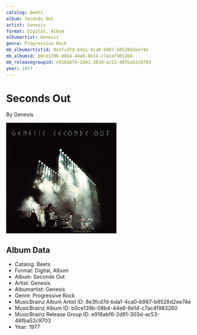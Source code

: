 ```yaml
---
catalog: Beets
album: Seconds Out
artist: Genesis
format: Digital, Album
albumartist: Genesis
genre: Progressive Rock
mb_albumartistid: 8e3fcd7d-bda1-4ca0-b987-b8528d2ee74e
mb_albumid: b0ce139b-08b4-44e6-8e14-c7ac4f983260
mb_releasegroupid: e918abf6-2d91-303d-ac53-48fba52c9703
year: 1977
---
```


# Seconds Out

By Genesis

![](../../assets/beetscovers/Genesis-Seconds_Out.jpg)

## Album Data

- Catalog: Beets
- Format: Digital, Album
- Album: Seconds Out
- Artist: Genesis
- Albumartist: Genesis
- Genre: Progressive Rock
- MusicBrainz Album Artist ID: 8e3fcd7d-bda1-4ca0-b987-b8528d2ee74e
- MusicBrainz Album ID: b0ce139b-08b4-44e6-8e14-c7ac4f983260
- MusicBrainz Release Group ID: e918abf6-2d91-303d-ac53-48fba52c9703
- Year: 1977

